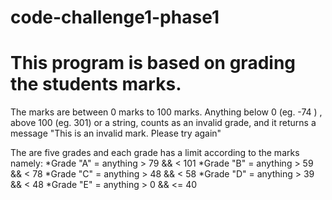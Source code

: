 # code-challenge1-phase1
# This program is based on grading the students marks.
The marks are between 0 marks to 100 marks.
Anything below 0 (eg. -74  ) , above 100 (eg. 301) or a string, counts as an invalid grade, and it returns a message "This is an invalid mark. Please try again"

The are five grades and each grade has a limit according to the marks namely:
*Grade "A" = anything > 79 && < 101
*Grade "B" = anything > 59 && < 78
*Grade "C" = anything > 48 && < 58
*Grade "D" = anything > 39 && < 48
*Grade "E" = anything > 0  && <= 40




